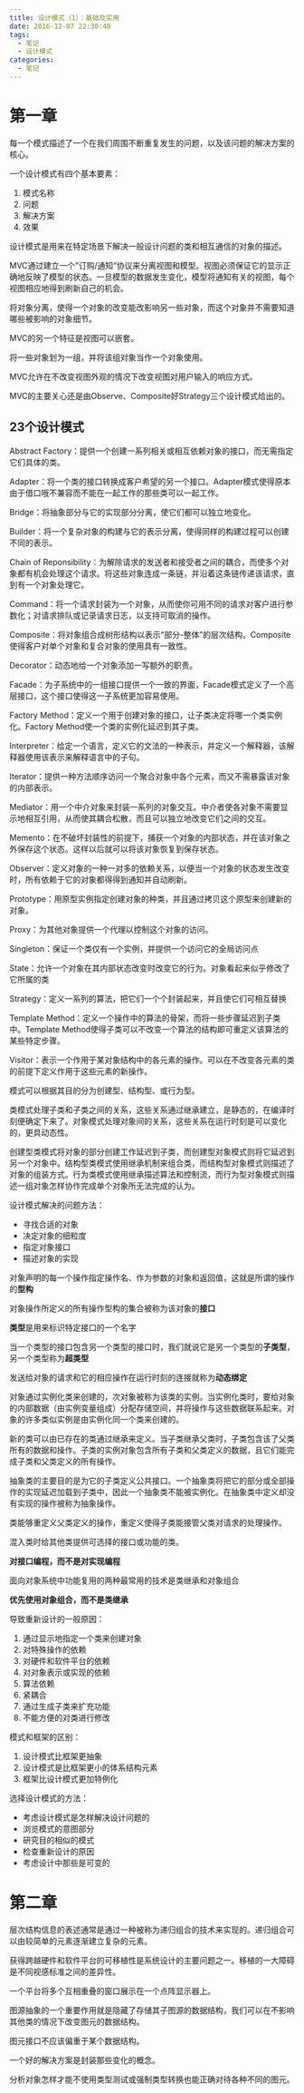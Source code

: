 ```yaml
---
title: 设计模式（1）：基础及实用
date: 2016-12-07 22:30:40
tags:
  - 笔记
  - 设计模式
categories:
  - 笔记
---
```


# 第一章

每一个模式描述了一个在我们周围不断重复发生的问题，以及该问题的解决方案的核心。

一个设计模式有四个基本要素：

1. 模式名称
2. 问题
3. 解决方案
4. 效果

设计模式是用来在特定场景下解决一般设计问题的类和相互通信的对象的描述。

MVC通过建立一个”订购/通知“协议来分离视图和模型。视图必须保证它的显示正确地反映了模型的状态。一旦模型的数据发生变化，模型将通知有关的视图，每个视图相应地得到刷新自己的机会。

将对象分离，使得一个对象的改变能改影响另一些对象，而这个对象并不需要知道哪些被影响的对象细节。

MVC的另一个特征是视图可以嵌套。

将一些对象划为一组，并将该组对象当作一个对象使用。

MVC允许在不改变视图外观的情况下改变视图对用户输入的响应方式。

MVC的主要关心还是由Observe、Composite好Strategy三个设计模式给出的。

## 23个设计模式

Abstract Factory：提供一个创建一系列相关或相互依赖对象的接口，而无需指定它们具体的类。

Adapter：将一个类的接口转换成客户希望的另一个接口。Adapter模式使得原本由于借口哦不兼容而不能在一起工作的那些类可以一起工作。

Bridge：将抽象部分与它的实现部分分离，使它们都可以独立地变化。

Builder：将一个复杂对象的构建与它的表示分离，使得同样的构建过程可以创建不同的表示。

Chain of Reponsibility：为解除请求的发送者和接受者之间的耦合，而使多个对象都有机会处理这个请求。将这些对象连成一条链，并沿着这条链传递该请求，直到有一个对象处理它。

Command：将一个请求封装为一个对象，从而使你可用不同的请求对客户进行参数化；对请求排队或记录请求日志，以支持可取消的操作。

Composite：将对象组合成树形结构以表示“部分-整体”的层次结构。Composite使得客户对单个对象和复合对象的使用具有一致性。

Decorator：动态地给一个对象添加一写额外的职责。

Facade：为子系统中的一组接口提供一个一致的界面，Facade模式定义了一个高层接口，这个接口使得这一子系统更加容易使用。

Factory Method：定义一个用于创建对象的接口，让子类决定将哪一个类实例化。Factory Method使一个类的实例化延迟到其子类。

Interpreter：给定一个语言，定义它的文法的一种表示，并定义一个解释器，该解释器使用该表示来解释语言中的子句。

Iterator：提供一种方法顺序访问一个聚合对象中各个元素，而又不需暴露该对象的内部表示。

Mediator：用一个中介对象来封装一系列的对象交互。中介者使各对象不需要显示地相互引用，从而使其耦合松散，而且可以独立地改变它们之间的交互。

Memento：在不破坏封装性的前提下，捕获一个对象的内部状态，并在该对象之外保存这个状态。这样以后就可以将该对象恢复到保存状态。

Observer：定义对象的一种一对多的依赖关系，以便当一个对象的状态发生改变时，所有依赖于它的对象都得得到通知并自动刷新。

Prototype：用原型实例指定创建对象的种类，并且通过拷贝这个原型来创建新的对象。

Proxy：为其他对象提供一个代理以控制这个对象的访问。

Singleton：保证一个类仅有一个实例，并提供一个访问它的全局访问点

State：允许一个对象在其内部状态改变时改变它的行为。对象看起来似乎修改了它所属的类

Strategy：定义一系列的算法，把它们一个个封装起来，并且使它们可相互替换

Template Method：定义一个操作中的算法的骨架，而将一些步骤延迟到子类中。Template Method使得子类可以不改变一个算法的结构即可重定义该算法的某些特定步骤。

Visitor：表示一个作用于某对象结构中的各元素的操作。可以在不改变各元素的类的前提下定义作用于这些元素的新操作。

模式可以根据其目的分为创建型、结构型、或行为型。

类模式处理子类和子类之间的关系，这些关系通过继承建立，是静态的，在编译时刻便确定下来了。对象模式处理对象间的关系，这些关系在运行时刻是可以变化的，更具动态性。

创建型类模式将对象的部分创建工作延迟到子类，而创建型对象模式则将它延迟到另一个对象中。结构型类模式使用继承机制来组合类，而结构型对象模式则描述了对象的组装方式。行为类模式使用继承描述算法和控制流，而行为型对象模式则描述一组对象怎样协作完成单个对象所无法完成的认为。

设计模式解决的问题方法：

* 寻找合适的对象
* 决定对象的细粒度
* 指定对象接口
* 描述对象的实现

对象声明的每一个操作指定操作名、作为参数的对象和返回值，这就是所谓的操作的**型构**

对象操作所定义的所有操作型构的集合被称为该对象的**接口**

**类型**是用来标识特定接口的一个名字

当一个类型的接口包含另一个类型的接口时，我们就说它是另一个类型的**子类型**，另一个类型称为**超类型**

发送给对象的请求和它的相应操作在运行时刻的连接就称为**动态绑定**

对象通过实例化类来创建的，次对象被称为该类的实例。当实例化类时，要给对象的内部数据（由实例变量组成）分配存储空间，并将操作与这些数据联系起来。对象的许多类似实例是由实例化同一个类来创建的。

新的类可以由已存在的类通过继承来定义。当子类继承父类时，子类包含该了父类所有的数据和操作。子类的实例对象包含所有子类和父类定义的数据，且它们能完成子类和父类定义的所有操作。

抽象类的主要目的是为它的子类定义公共接口。一个抽象类将把它的部分或全部操作的实现延迟加载到子类中，因此一个抽象类不能被实例化。在抽象类中定义却没有实现的操作被称为抽象操作。

类能够重定义父类定义的操作，重定义使得子类能接管父类对请求的处理操作。

混入类时给其他类提供可选择的接口或功能的类。

**对接口编程，而不是对实现编程**

面向对象系统中功能复用的两种最常用的技术是类继承和对象组合

**优先使用对象组合，而不是类继承**

导致重新设计的一般原因：

1. 通过显示地指定一个类来创建对象
2. 对特殊操作的依赖
3. 对硬件和软件平台的依赖
4. 对对象表示或实现的依赖
5. 算法依赖
6. 紧耦合
7. 通过生成子类来扩充功能
8. 不能方便的对类进行修改

模式和框架的区别：

1. 设计模式比框架更抽象
2. 设计模式是比框架更小的体系结构元素
3. 框架比设计模式更加特例化

选择设计模式的方法：

* 考虑设计模式是怎样解决设计问题的
* 浏览模式的意图部分
* 研究目的相似的模式
* 检查重新设计的原因
* 考虑设计中那些是可变的

# 第二章

层次结构信息的表述通常是通过一种被称为递归组合的技术来实现的。递归组合可以由较简单的元素逐渐建立复杂的元素。

获得跨越硬件和软件平台的可移植性是系统设计的主要问题之一。移植的一大障碍是不同视感标准之间的差异性。

一个平台将多个互相重叠的窗口展示在一个点阵显示器上。

图源抽象的一个重要作用就是隐藏了存储其子图源的数据结构，我们可以在不影响其他类的情况下改变图元的数据结构。

图元接口不应该偏重于某个数据结构。

一个好的解决方案是封装那些变化的概念。

分析对象怎样才能不使用类型测试或强制类型转换也能正确对待各种不同的图元。